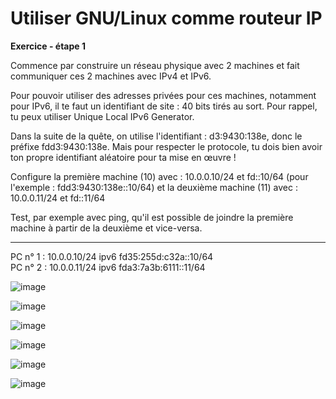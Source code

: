 # Utiliser GNU/Linux comme routeur IP

**Exercice - étape 1**   

Commence par construire un réseau physique avec 2 machines et fait communiquer ces 2 machines avec IPv4 et IPv6.

Pour pouvoir utiliser des adresses privées pour ces machines, notamment pour IPv6, il te faut un identifiant de site : 40 bits tirés au sort.
Pour rappel, tu peux utiliser Unique Local IPv6 Generator.

Dans la suite de la quête, on utilise l'identifiant : d3:9430:138e, donc le préfixe fdd3:9430:138e.
Mais pour respecter le protocole, tu dois bien avoir ton propre identifiant aléatoire pour ta mise en œuvre !

Configure la première machine (10) avec : 10.0.0.10/24 et fd<ton id de site>::10/64 (pour l'exemple : fdd3:9430:138e::10/64) et la deuxième machine (11) avec : 10.0.0.11/24 et fd<ton id de site>::11/64

Test, par exemple avec ping, qu'il est possible de joindre la première machine à partir de la deuxième et vice-versa.

____

PC n° 1 : 10.0.0.10/24    ipv6 fd35:255d:c32a::10/64   
PC n° 2 : 10.0.0.11/24    ipv6 fda3:7a3b:6111::11/64      

![image](https://github.com/techerbeatrice/Utiliser_GNU_Linux_comme_routeur_IP/assets/138071140/3a5ce3c0-ebfc-46ca-8c8e-04ecdd2c9f84)

![image](https://github.com/techerbeatrice/Utiliser_GNU_Linux_comme_routeur_IP/assets/138071140/1392d376-0da2-4660-9d26-827b91819c39)

![image](https://github.com/techerbeatrice/Utiliser_GNU_Linux_comme_routeur_IP/assets/138071140/e1818d42-0529-47a1-bcbe-e2d3cd8a2b6f)

![image](https://github.com/techerbeatrice/Utiliser_GNU_Linux_comme_routeur_IP/assets/138071140/8ce5141e-dd78-493e-b034-68d72bc14d22)

![image](https://github.com/techerbeatrice/Utiliser_GNU_Linux_comme_routeur_IP/assets/138071140/e6285877-3a73-498e-9564-8a6c4c54c439)

![image](https://github.com/techerbeatrice/Utiliser_GNU_Linux_comme_routeur_IP/assets/138071140/14f0c9b9-b526-41ee-a032-70c0fdcd5fa7)

